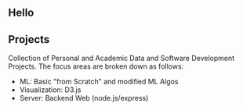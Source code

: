 ## Hello

## Projects
Collection of Personal and Academic Data and Software Development Projects. 
The focus areas are broken down as follows:

- ML: Basic "from Scratch" and modified ML Algos
- Visualization: D3.js
- Server: Backend Web (node.js/express)


